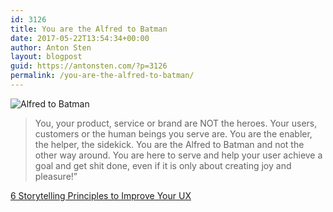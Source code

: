 ```yaml
---
id: 3126
title: You are the Alfred to Batman
date: 2017-05-22T13:54:34+00:00
author: Anton Sten
layout: blogpost
guid: https://antonsten.com/?p=3126
permalink: /you-are-the-alfred-to-batman/
---
```

![Alfred to Batman](../images/blog/storytelling-principles-03-1024x553.jpg)

>You, your product, service or brand are NOT the heroes. Your users, customers or the human beings you serve are. You are the enabler, the helper, the sidekick. You are the Alfred to Batman and not the other way around. You are here to serve and help your user achieve a goal and get shit done, even if it is only about creating joy and pleasure!&#8221;


<a href="http://heydesigner.com/blog/6-storytelling-principles-improve-ux/" target="_blank">6 Storytelling Principles to Improve Your UX</a>
